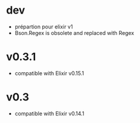 # dev
* prépartion pour elixir v1
* Bson.Regex is obsolete and replaced with Regex
# v0.3.1
* compatible with Elixir v0.15.1
# v0.3
* compatible with Elixir v0.14.1
